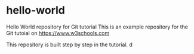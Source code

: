 # hello-world
Hello World repository for Git tutorial
This is an example repository for the Git tutoial on https://www.w3schools.com

This repository is built step by step in the tutorial.
d
